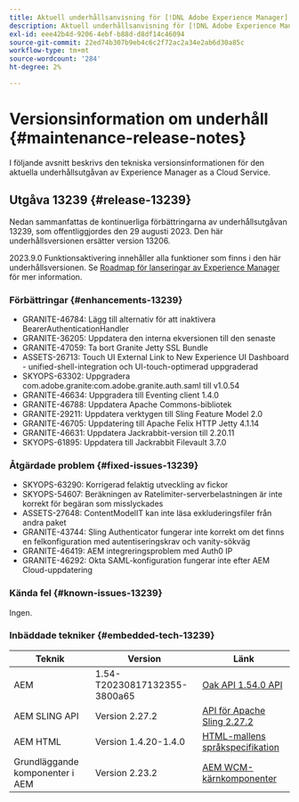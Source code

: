 ```yaml
---
title: Aktuell underhållsanvisning för [!DNL Adobe Experience Manager] as a Cloud Service.
description: Aktuell underhållsanvisning för [!DNL Adobe Experience Manager] as a Cloud Service.
exl-id: eee42b4d-9206-4ebf-b88d-d8df14c46094
source-git-commit: 22ed74b307b9eb4c6c2f72ac2a34e2ab6d30a85c
workflow-type: tm+mt
source-wordcount: '284'
ht-degree: 2%

---
```


# Versionsinformation om underhåll {#maintenance-release-notes}

I följande avsnitt beskrivs den tekniska versionsinformationen för den aktuella underhållsutgåvan av Experience Manager as a Cloud Service.

## Utgåva 13239 {#release-13239}

Nedan sammanfattas de kontinuerliga förbättringarna av underhållsutgåvan 13239, som offentliggjordes den 29 augusti 2023. Den här underhållsversionen ersätter version 13206.

2023.9.0 Funktionsaktivering innehåller alla funktioner som finns i den här underhållsversionen. Se [Roadmap för lanseringar av Experience Manager](https://experienceleague.adobe.com/docs/experience-manager-release-information/aem-release-updates/update-releases-roadmap.html) för mer information.

### Förbättringar {#enhancements-13239}

- GRANITE-46784: Lägg till alternativ för att inaktivera BearerAuthenticationHandler
- GRANITE-36205: Uppdatera den interna ekversionen till den senaste
- GRANITE-47059: Ta bort Granite Jetty SSL Bundle
- ASSETS-26713: Touch UI External Link to New Experience UI Dashboard - unified-shell-integration och UI-touch-optimerad uppgraderad
- SKYOPS-63302: Uppgradera com.adobe.granite:com.adobe.granite.auth.saml till v1.0.54
- GRANITE-46634: Uppgradera till Eventing client 1.4.0
- GRANITE-46788: Uppdatera Apache Commons-bibliotek
- GRANITE-29211: Uppdatera verktygen till Sling Feature Model 2.0
- GRANITE-46705: Uppdatering till Apache Felix HTTP Jetty 4.1.14
- GRANITE-46631: Uppdatera Jackrabbit-version till 2.20.11
- SKYOPS-61895: Uppdatera till Jackrabbit Filevault 3.7.0

### Åtgärdade problem {#fixed-issues-13239}

- SKYOPS-63290: Korrigerad felaktig utveckling av fickor
- SKYOPS-54607: Beräkningen av Ratelimiter-serverbelastningen är inte korrekt för begäran som misslyckades
- ASSETS-27648: ContentModelIT kan inte läsa exkluderingsfiler från andra paket
- GRANITE-43744: Sling Authenticator fungerar inte korrekt om det finns en felkonfiguration med autentiseringskrav och vanity-sökväg
- GRANITE-46419: AEM integreringsproblem med Auth0 IP
- GRANITE-46292: Okta SAML-konfiguration fungerar inte efter AEM Cloud-uppdatering

### Kända fel {#known-issues-13239}

Ingen.

### Inbäddade tekniker {#embedded-tech-13239}

| Teknik | Version | Länk |
|---|---|---|
| AEM | 1.54-T20230817132355-3800a65 | [Oak API 1.54.0 API](https://www.javadoc.io/doc/org.apache.jackrabbit/oak-api/1.54.0/index.html) |
| AEM SLING API | Version 2.27.2 | [API för Apache Sling 2.27.2](https://www.javadoc.io/doc/org.apache.sling/org.apache.sling.api/latest/index.html) |
| AEM HTML | Version 1.4.20-1.4.0 | [HTML-mallens språkspecifikation](https://github.com/adobe/htl-spec) |
| Grundläggande komponenter i AEM | Version 2.23.2 | [AEM WCM-kärnkomponenter](https://github.com/adobe/aem-core-wcm-components) |
